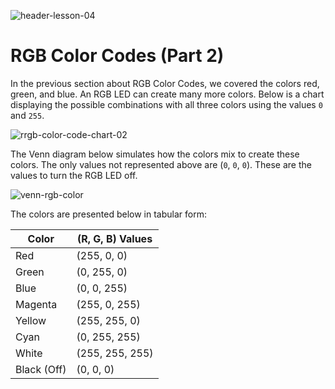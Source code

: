 ![header-lesson-04](assets/header-lesson-04.png)

# RGB Color Codes (Part 2)

In the previous section about RGB Color Codes, we covered the colors red, green, and blue. An RGB LED can create many more colors. Below is a chart displaying the possible combinations with all three colors using the values `0` and `255`.

![rrgb-color-code-chart-02](assets/rgb-color-code-chart-02.png)

The Venn diagram below simulates how the colors mix to create these colors. The only values not represented above are (`0`, `0`, `0`). These are the values to turn the RGB LED off.

![venn-rgb-color](assets/venn-rgb-color.png)

The colors are presented below in tabular form:

| Color       | (R, G, B) Values |
| ----------- | ---------------- |
| Red         | (255, 0, 0)      |
| Green       | (0, 255, 0)      |
| Blue        | (0, 0, 255)      |
| Magenta     | (255, 0, 255)    |
| Yellow      | (255, 255, 0)    |
| Cyan        | (0, 255, 255)    |
| White       | (255, 255, 255)  |
| Black (Off) | (0, 0, 0)        |

